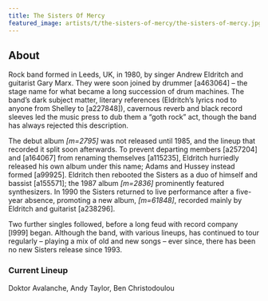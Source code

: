 ```yaml
---
title: The Sisters Of Mercy
featured_image: artists/t/the-sisters-of-mercy/the-sisters-of-mercy.jpg
---
```

## About

Rock band formed in Leeds, UK, in 1980, by singer Andrew Eldritch and guitarist Gary Marx. They were soon joined by drummer [a463064] – the stage name for what became a long succession of drum machines. The band’s dark subject matter, literary references (Eldritch’s lyrics nod to anyone from Shelley to [a227848]), cavernous reverb and black record sleeves led the music press to dub them a “goth rock” act, though the band has always rejected this description.

The debut album *[m=2795]* was not released until 1985, and the lineup that recorded it split soon afterwards. To prevent departing members [a257204] and [a164067] from renaming themselves [a115235], Eldritch hurriedly released his own album under this name; Adams and Hussey instead formed [a99925]. Eldritch then rebooted the Sisters as a duo of himself and bassist [a155571]; the 1987 album *[m=2836]* prominently featured synthesizers. In 1990 the Sisters returned to live performance after a five-year absence, promoting a new album, *[m=61848]*, recorded mainly by Eldritch and guitarist [a238296].

Two further singles followed, before a long feud with record company [l999] began. Although the band, with various lineups, has continued to tour regularly – playing a mix of old and new songs – ever since, there has been no new Sisters release since 1993.

### Current Lineup

Doktor Avalanche, Andy Taylor, Ben Christodoulou

